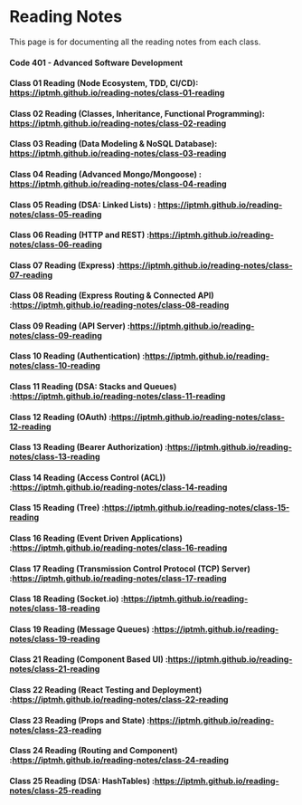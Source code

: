 # Reading Notes
This page is for documenting all the reading notes from each class.

#### Code 401 - Advanced Software Development

#### Class 01 Reading (Node Ecosystem, TDD, CI/CD): https://iptmh.github.io/reading-notes/class-01-reading

#### Class 02 Reading (Classes, Inheritance, Functional Programming): https://iptmh.github.io/reading-notes/class-02-reading

#### Class 03 Reading (Data Modeling & NoSQL Database): https://iptmh.github.io/reading-notes/class-03-reading

#### Class 04 Reading (Advanced Mongo/Mongoose) : https://iptmh.github.io/reading-notes/class-04-reading

#### Class 05 Reading (DSA: Linked Lists) : https://iptmh.github.io/reading-notes/class-05-reading

#### Class 06 Reading (HTTP and REST) :https://iptmh.github.io/reading-notes/class-06-reading

#### Class 07 Reading (Express) :https://iptmh.github.io/reading-notes/class-07-reading

#### Class 08 Reading (Express Routing & Connected API) :https://iptmh.github.io/reading-notes/class-08-reading

#### Class 09 Reading (API Server) :https://iptmh.github.io/reading-notes/class-09-reading

#### Class 10 Reading (Authentication) :https://iptmh.github.io/reading-notes/class-10-reading

#### Class 11 Reading (DSA: Stacks and Queues) :https://iptmh.github.io/reading-notes/class-11-reading

#### Class 12 Reading (OAuth) :https://iptmh.github.io/reading-notes/class-12-reading

#### Class 13 Reading (Bearer Authorization) :https://iptmh.github.io/reading-notes/class-13-reading

#### Class 14 Reading (Access Control (ACL)) :https://iptmh.github.io/reading-notes/class-14-reading

#### Class 15 Reading (Tree) :https://iptmh.github.io/reading-notes/class-15-reading

#### Class 16 Reading (Event Driven Applications) :https://iptmh.github.io/reading-notes/class-16-reading

#### Class 17 Reading (Transmission Control Protocol (TCP) Server) :https://iptmh.github.io/reading-notes/class-17-reading

#### Class 18 Reading (Socket.io) :https://iptmh.github.io/reading-notes/class-18-reading

#### Class 19 Reading (Message Queues) :https://iptmh.github.io/reading-notes/class-19-reading

#### Class 21 Reading (Component Based UI) :https://iptmh.github.io/reading-notes/class-21-reading

#### Class 22 Reading (React Testing and Deployment) :https://iptmh.github.io/reading-notes/class-22-reading

#### Class 23 Reading (Props and State) :https://iptmh.github.io/reading-notes/class-23-reading

#### Class 24 Reading (Routing and Component) :https://iptmh.github.io/reading-notes/class-24-reading

#### Class 25 Reading (DSA: HashTables) :https://iptmh.github.io/reading-notes/class-25-reading




